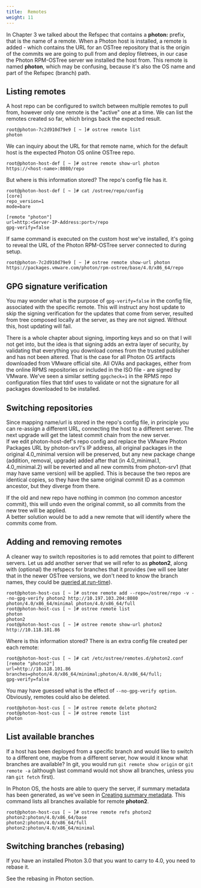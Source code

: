 ```yaml
---
title:  Remotes
weight: 11
---
```


In Chapter 3 we talked about the Refspec that contains a **photon:** prefix, that is the name of a remote. When a Photon host is installed, a remote is added - which contains the URL for an OSTree repository that is the origin of the commits we are going to pull from and deploy filetrees, in our case the Photon RPM-OSTree server we installed the host from. This remote is named **photon**, which may be confusing, because it's also the OS name and part of the Refspec (branch) path.

## Listing remotes

A host repo can be configured to switch between multiple remotes to pull from, however only one remote is the "active" one at a time. We can list the remotes created so far, which brings back the expected result.

    root@photon-7c2d910d79e9 [ ~ ]# ostree remote list
    photon

We can inquiry about the URL for that remote name, which for the default host is the expected Photon OS online OSTree repo.
```
root@photon-host-def [ ~ ]# ostree remote show-url photon
https://<host-name>:8080/repo
```
But where is this information stored? The repo's config file has it.
```
root@photon-host-def [ ~ ]# cat /ostree/repo/config 
[core]
repo_version=1
mode=bare

[remote "photon"]
url=http:<Server-IP-Address:port>/repo
gpg-verify=false
```

If same command is executed on the custom host we've installed, it's going to reveal the URL of the Photon RPM-OSTree server connected to during setup.

    root@photon-7c2d910d79e9 [ ~ ]# ostree remote show-url photon
    https://packages.vmware.com/photon/rpm-ostree/base/4.0/x86_64/repo


## GPG signature verification

You may wonder what is the purpose of ```gpg-verify=false``` in the config file, associated with the specific remote. This will instruct any host update to skip the signing verification for the updates that come from server, resulted from tree composed locally at the server, as they are not signed. Without this, host updating will fail.  

There is a whole chapter about signing, importing keys and so on that I will not get into, but the idea is that signing adds an extra layer of security, by validating that everything you download comes from the trusted publisher and has not been altered. That is the case for all Photon OS artifacts downloaded from VMware official site. All OVAs and packages, either from the online RPMS repositories or included in the ISO file - are signed by VMware. We've seen a similar setting ```gpgcheck=1``` in the RPMS repo configuration files that tdnf uses to validate or not the signature for all packages downloaded to be installed.


## Switching repositories

Since mapping name/url is stored in the repo's config file, in principle you can re-assign a different URL, connecting the host to a different server. The next upgrade will get the latest commit chain from the new server.   
If we edit photon-host-def's repo config and replace the VMware Photon Packages URL by photon-srv1's IP address, all original packages in the original 4.0_minimal version will be preserved, but any new package change (addition, removal, upgrade) added after that (in 4.0_minimal.1, 4.0_minimal.2) will be reverted and all new commits from photon-srv1 (that may have same version) will be applied. This is because the two repos are identical copies, so they have the same original commit ID as a common ancestor, but they diverge from there.  
  
If the old and new repo have nothing in common (no common ancestor commit), this will undo even the original commit, so all commits from the new tree will be applied.  
A better solution would be to add a new remote that will identify where the commits come from.

## Adding and removing remotes

A cleaner way to switch repositories is to add remotes that point to different servers. Let us add another server that we will refer to as **photon2**, along with (optional) the refspecs for branches that it provides (we will see later that in the newer OSTree versions, we don't need to know the branch names, they could be [queried at run-time](#list-available-branches)). 

```
root@photon-host-cus [ ~ ]# ostree remote add --repo=/ostree/repo -v --no-gpg-verify photon2 http://10.197.103.204:8080 photon/4.0/x86_64/minimal photon/4.0/x86_64/full
root@photon-host-cus [ ~ ]# ostree remote list
photon
photon2
root@photon-host-cus [ ~ ]# ostree remote show-url photon2
http://10.118.101.86
```
Where is this information stored? There is an extra config file created per each remote:
```
root@photon-host-cus [ ~ ]# cat /etc/ostree/remotes.d/photon2.conf 
[remote "photon2"]
url=http://10.118.101.86
branches=photon/4.0/x86_64/minimal;photon/4.0/x86_64/full;
gpg-verify=false
```
You may have guessed what is the effect of ```--no-gpg-verify option```.  
Obviously, remotes could also be deleted.
```
root@photon-host-cus [ ~ ]# ostree remote delete photon2
root@photon-host-cus [ ~ ]# ostree remote list
photon
```

## List available branches

If a host has been deployed from a specific branch and would like to switch to a different one, maybe from a different server, how would it know what branches are available? In git, you would run ```git remote show origin``` or ```git remote -a``` (although last command would not show all branches, unless you ran ```git fetch``` first).  

In Photon OS, the hosts are able to query the server, if summary metadata has been generated, as we've seen in [Creating summary metadata](../file-oriented-server-operations/#creating-summary-metadata).  This command lists all branches available for remote **photon2**.

```
root@photon-host-cus [ ~ ]# ostree remote refs photon2 
photon2:photon/4.0/x86_64/base
photon2:photon/4.0/x86_64/full
photon2:photon/4.0/x86_64/minimal
```

## Switching branches (rebasing)

If you have an installed Photon 3.0 that you want to carry to 4.0, you need to rebase it.

See the rebasing in Photon section.
